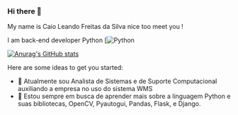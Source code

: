 ### Hi there 👋

My name is Caio Leando Freitas da Silva nice too meet you ! 

I am back-end developer Python
[![Python](https://img.shields.io/badge/Python-FFD43B?style=for-the-badge&logo=python&logoColor=blue)




[![Anurag's GitHub stats](https://github-readme-stats.vercel.app/api?username=CaioLFreitas98)](https://github.com/anuraghazra/github-readme-stats)


Here are some ideas to get you started:

- 🔭 Atualmente sou Analista de Sistemas e de Suporte Computacional auxiliando a empresa no uso do sistema WMS 
- 🌱 Estou sempre em busca de aprender mais sobre a linguagem Python e suas bibliotecas, OpenCV, Pyautogui, Pandas, Flask, e Django.

